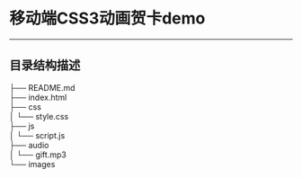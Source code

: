 # 移动端CSS3动画贺卡demo  

---

## 目录结构描述

├── README.md  
├── index.html  
├── css  
│   └── style.css  
├── js  
│   └── script.js  
├── audio  
│   └── gift.mp3  
└── images  
